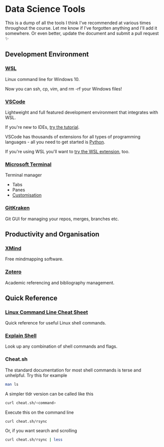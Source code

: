 # Data Science Tools
This is a dump of all the tools I think I've recommended at various times throughout the course. Let me know if I've forgotten anything and I'll add it somewhere. Or even better, update the document and submit a pull request :sparkles:

## Development Environment
### [WSL](https://ubuntu.com/wsl)
Linux command line for Windows 10.

Now you can ssh, cp, vim, and rm -rf your Windows files!

### [VSCode](https://code.visualstudio.com/)
Lightweight and full featured development environment that integrates with WSL.

If you're new to IDEs, [try the tutorial](https://code.visualstudio.com/docs/introvideos/basics).

VSCode has thousands of extensions for all types of programming languages - all you need to get started is [Python](https://code.visualstudio.com/docs/languages/python).

If you're using WSL you'll want to [try the WSL extension](https://code.visualstudio.com/docs/remote/wsl-tutorial), too.

### [Microsoft Terminal](https://www.microsoft.com/en-gb/p/windows-terminal-preview/9n0dx20hk701?activetab=pivot:overviewtab)
Terminal manager
* Tabs
* Panes
* [Customisation](https://blogs.windows.com/windowsdeveloper/2020/06/30/3-ways-to-customize-your-windows-terminal/)

### [GitKraken](https://www.gitkraken.com/)
Git GUI for managing your repos, merges, branches etc.

## Productivity and Organisation

### [XMind](https://www.xmind.net/)
Free mindmapping software.

### [Zotero](https://www.zotero.org/)
Academic referencing and bibliography management.

## Quick Reference

### [Linux Command Line Cheat Sheet](https://cheatography.com/davechild/cheat-sheets/linux-command-line/)
Quick reference for useful Linux shell commands.

### [Explain Shell](https://explainshell.com/explain?cmd=rsync+-avhP+file1+file2)
Look up any combination of shell commands and flags.

### Cheat.sh
The standard documentation for most shell commands is terse and unhelpful. Try this for example
```bash
man ls
```
A simpler tldr version can be called like this
```bash
curl cheat.sh/<command>
```
Execute this on the command line
```bash
curl cheat.sh/rsync
```
Or, if you want search and scrolling
```bash
curl cheat.sh/rsync | less
```
